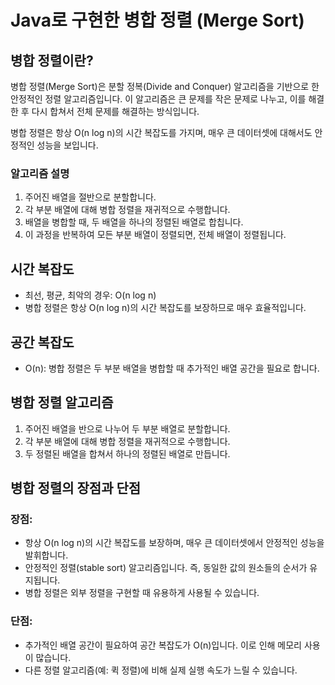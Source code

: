 # Java로 구현한 병합 정렬 (Merge Sort)

## 병합 정렬이란?

병합 정렬(Merge Sort)은 분할 정복(Divide and Conquer) 알고리즘을 기반으로 한 안정적인 정렬 알고리즘입니다. 이 알고리즘은 큰 문제를 작은 문제로 나누고, 이를 해결한 후 다시 합쳐서 전체 문제를 해결하는 방식입니다.

병합 정렬은 항상 O(n log n)의 시간 복잡도를 가지며, 매우 큰 데이터셋에 대해서도 안정적인 성능을 보입니다.

### 알고리즘 설명

1. 주어진 배열을 절반으로 분할합니다.
2. 각 부분 배열에 대해 병합 정렬을 재귀적으로 수행합니다.
3. 배열을 병합할 때, 두 배열을 하나의 정렬된 배열로 합칩니다.
4. 이 과정을 반복하여 모든 부분 배열이 정렬되면, 전체 배열이 정렬됩니다.

## 시간 복잡도

- 최선, 평균, 최악의 경우: O(n log n)
- 병합 정렬은 항상 O(n log n)의 시간 복잡도를 보장하므로 매우 효율적입니다.

## 공간 복잡도

- O(n): 병합 정렬은 두 부분 배열을 병합할 때 추가적인 배열 공간을 필요로 합니다.

## 병합 정렬 알고리즘

1. 주어진 배열을 반으로 나누어 두 부분 배열로 분할합니다.
2. 각 부분 배열에 대해 병합 정렬을 재귀적으로 수행합니다.
3. 두 정렬된 배열을 합쳐서 하나의 정렬된 배열로 만듭니다.

## 병합 정렬의 장점과 단점
### 장점:
  - 항상 O(n log n)의 시간 복잡도를 보장하며, 매우 큰 데이터셋에서 안정적인 성능을 발휘합니다.
  - 안정적인 정렬(stable sort) 알고리즘입니다. 즉, 동일한 값의 원소들의 순서가 유지됩니다.
  - 병합 정렬은 외부 정렬을 구현할 때 유용하게 사용될 수 있습니다.
### 단점:
  - 추가적인 배열 공간이 필요하여 공간 복잡도가 O(n)입니다. 이로 인해 메모리 사용이 많습니다.
  - 다른 정렬 알고리즘(예: 퀵 정렬)에 비해 실제 실행 속도가 느릴 수 있습니다.
